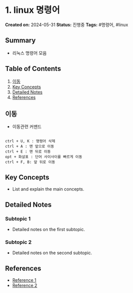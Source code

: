 
# 1. linux 명령어

**Created on:** 2024-05-31
**Status:** 진행중
**Tags:** #명령어, #linux

## Summary
- 리눅스 명령어 모음

## Table of Contents
1. [이동](#이동)
2. [Key Concepts](#key-concepts)
3. [Detailed Notes](#detailed-notes)
4. [References](#references)

## 이동
- 이동관련 커맨드
```

ctrl + U, K : 명령어 삭제
ctrl + A : 맨 앞으로 이동
ctrl + E : 맨 뒤로 이동
opt + 화살표 : 단어 사이사이를 빠르게 이동
ctrl + F, B: 앞 뒤로 이동

```


## Key Concepts
- List and explain the main concepts.

## Detailed Notes
### Subtopic 1
- Detailed notes on the first subtopic.

### Subtopic 2
- Detailed notes on the second subtopic.

## References
  - [Reference 1](#)
  - [Reference 2](#)
